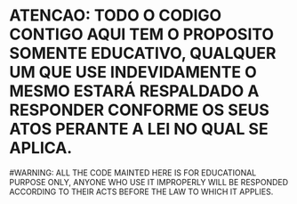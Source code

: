 # ATENCAO: TODO O CODIGO CONTIGO AQUI TEM O PROPOSITO SOMENTE EDUCATIVO, QUALQUER UM QUE USE INDEVIDAMENTE O MESMO ESTARÁ  RESPALDADO A RESPONDER CONFORME OS SEUS ATOS PERANTE A LEI NO QUAL SE APLICA.
#WARNING: ALL THE CODE MAINTED HERE IS FOR EDUCATIONAL PURPOSE ONLY, ANYONE WHO USE IT IMPROPERLY WILL BE RESPONDED ACCORDING TO THEIR ACTS BEFORE THE LAW TO WHICH IT APPLIES.
